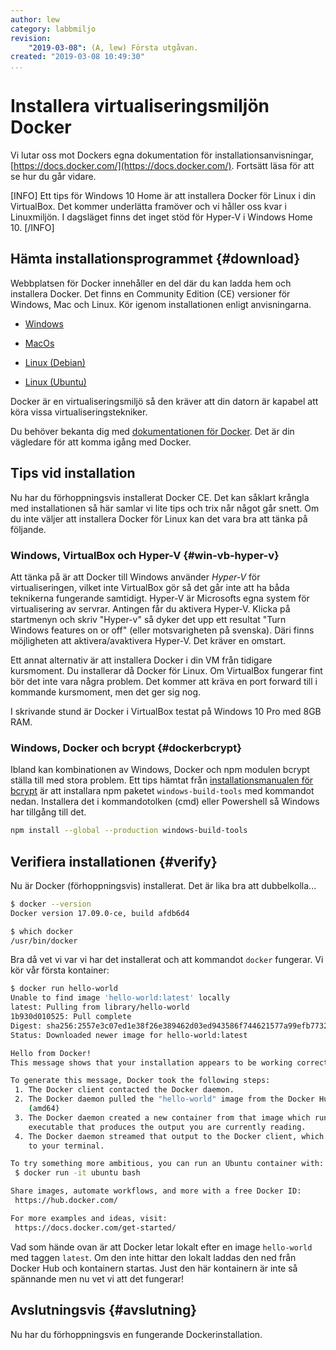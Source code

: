 ```yaml
---
author: lew
category: labbmiljo
revision:
    "2019-03-08": (A, lew) Första utgåvan.
created: "2019-03-08 10:49:30"
...
```

Installera virtualiseringsmiljön Docker
==================================

Vi lutar oss mot Dockers egna dokumentation för installationsanvisningar, [https://docs.docker.com/](https://docs.docker.com/). Fortsätt läsa för att se hur du går vidare.

[INFO]
Ett tips för Windows 10 Home är att installera Docker för Linux i din VirtualBox. Det kommer underlätta framöver och vi håller oss kvar i Linuxmiljön. I dagsläget finns det inget stöd för Hyper-V i Windows Home 10.
[/INFO]

<!--more-->



Hämta installationsprogrammet {#download}
---------------------------------

Webbplatsen för Docker innehåller en del där du kan ladda hem och installera Docker. Det finns en Community Edition (CE) versioner för Windows, Mac och Linux. Kör igenom installationen enligt anvisningarna.

* [Windows](https://docs.docker.com/docker-for-windows/install/)

* [MacOs](https://docs.docker.com/docker-for-mac/install/)

* [Linux (Debian)](https://docs.docker.com/install/linux/docker-ce/debian/)

* [Linux (Ubuntu)](https://docs.docker.com/install/linux/docker-ce/ubuntu/)

Docker är en virtualiseringsmiljö så den kräver att din datorn är kapabel att köra vissa virtualiseringstekniker.

Du behöver bekanta dig med [dokumentationen för Docker](https://docs.docker.com/). Det är din vägledare för att komma igång med Docker.



Tips vid installation
---------------------------------

Nu har du förhoppningsvis installerat Docker CE. Det kan såklart krångla med installationen så här samlar vi lite tips och trix når något går snett. Om du inte väljer att installera Docker för Linux kan det vara bra att tänka på följande.



### Windows, VirtualBox och Hyper-V {#win-vb-hyper-v}

Att tänka på är att Docker till Windows använder *Hyper-V* för virtualiseringen, vilket inte VirtualBox gör så det går inte att ha båda teknikerna fungerande samtidigt. Hyper-V är Microsofts egna system för virtualisering av servrar. Antingen får du aktivera Hyper-V. Klicka på startmenyn och skriv "Hyper-v" så dyker det upp ett resultat "Turn Windows features on or off" (eller motsvarigheten på svenska). Däri finns möjligheten att aktivera/avaktivera Hyper-V. Det kräver en omstart.

Ett annat alternativ är att installera Docker i din VM från tidigare kursmoment. Du installerar då Docker för Linux. Om VirtualBox fungerar fint bör det inte vara några problem. Det kommer att kräva en port forward till i kommande kursmoment, men det ger sig nog.

I skrivande stund är Docker i VirtualBox testat på Windows 10 Pro med 8GB RAM.



### Windows, Docker och bcrypt {#dockerbcrypt}


Ibland kan kombinationen av Windows, Docker och npm modulen bcrypt ställa till med stora problem. Ett tips hämtat från [installationsmanualen för bcrypt](https://github.com/kelektiv/node.bcrypt.js/wiki/Installation-Instructions#microsoft-windows) är att installara npm paketet `windows-build-tools` med kommandot nedan. Installera det i kommandotolken (cmd) eller Powershell så Windows har tillgång till det.

```bash
npm install --global --production windows-build-tools
```



Verifiera installationen {#verify}
---------------------------------

Nu är Docker (förhoppningsvis) installerat. Det är lika bra att dubbelkolla...

```bash
$ docker --version
Docker version 17.09.0-ce, build afdb6d4
```

```bash
$ which docker
/usr/bin/docker
```

Bra då vet vi var vi har det installerat och att kommandot `docker` fungerar. Vi kör vår första kontainer:

```bash
$ docker run hello-world
Unable to find image 'hello-world:latest' locally
latest: Pulling from library/hello-world
1b930d010525: Pull complete
Digest: sha256:2557e3c07ed1e38f26e389462d03ed943586f744621577a99efb77324b0fe535
Status: Downloaded newer image for hello-world:latest

Hello from Docker!
This message shows that your installation appears to be working correctly.

To generate this message, Docker took the following steps:
 1. The Docker client contacted the Docker daemon.
 2. The Docker daemon pulled the "hello-world" image from the Docker Hub.
    (amd64)
 3. The Docker daemon created a new container from that image which runs the
    executable that produces the output you are currently reading.
 4. The Docker daemon streamed that output to the Docker client, which sent it
    to your terminal.

To try something more ambitious, you can run an Ubuntu container with:
 $ docker run -it ubuntu bash

Share images, automate workflows, and more with a free Docker ID:
 https://hub.docker.com/

For more examples and ideas, visit:
 https://docs.docker.com/get-started/
```

Vad som hände ovan är att Docker letar lokalt efter en image `hello-world` med taggen `latest`. Om den inte hittar den lokalt laddas den ned från Docker Hub och kontainern startas. Just den här kontainern är inte så spännande men nu vet vi att det fungerar!



Avslutningsvis {#avslutning}
--------------------------------------

Nu har du förhoppningsvis en fungerande Dockerinstallation.
